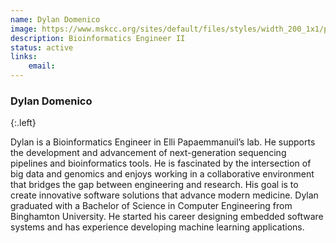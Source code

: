 ```yaml
---
name: Dylan Domenico
image: https://www.mskcc.org/sites/default/files/styles/width_200_1x1/public/node/211855/main_image/domenicao-dylan_210519_06-1200x800.jpg
description: Bioinformatics Engineer II
status: active
links:
    email: 
---
```


### Dylan Domenico
{:.left}

Dylan is a Bioinformatics Engineer in Elli Papaemmanuil’s lab. He supports the development and advancement of next-generation sequencing pipelines and bioinformatics tools. He is fascinated by the intersection of big data and genomics and enjoys working in a collaborative environment that bridges the gap between engineering and research. His goal is to create innovative software solutions that advance modern medicine. Dylan graduated with a Bachelor of Science in Computer Engineering from Binghamton University. He started his career designing embedded software systems and has experience developing machine learning applications.  
        
